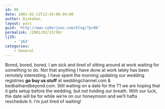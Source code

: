 ```yaml
---
id: 98
date: 2001-02-13T12:43:00-04:00
author: DizkoDan
layout: post
guid: 'http://www.cyberjunx.com/blog/?p=98'
permalink: /2001/02/13/98/
ljID:
    - '263'
categories:
    - General
---
```


Bored, bored, bored. I am sick and tired of sitting around at work waiting for something to do. Not that anything I have done at work lately has been remotely interesting. I have spent the morning updating our wedding registries **go buy us stuff** at weddingchannel.com &amp; bedbathandbeyond.com. Still waiting on a date for the T1 we are hoping that it gets setup before the wedding, but not holding our breath. With our luck, the date will be for while we’re on our honeymoon and we’ll hafta reschedule it. I’m just tired of waiting!